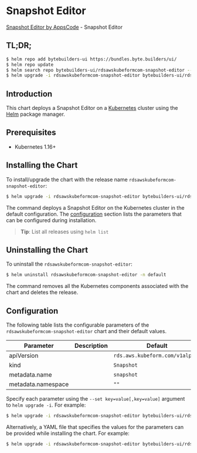 # Snapshot Editor

[Snapshot Editor by AppsCode](https://byte.builders) - Snapshot Editor

## TL;DR;

```bash
$ helm repo add bytebuilders-ui https://bundles.byte.builders/ui/
$ helm repo update
$ helm search repo bytebuilders-ui/rdsawskubeformcom-snapshot-editor --version=v0.4.17
$ helm upgrade -i rdsawskubeformcom-snapshot-editor bytebuilders-ui/rdsawskubeformcom-snapshot-editor -n default --create-namespace --version=v0.4.17
```

## Introduction

This chart deploys a Snapshot Editor on a [Kubernetes](http://kubernetes.io) cluster using the [Helm](https://helm.sh) package manager.

## Prerequisites

- Kubernetes 1.16+

## Installing the Chart

To install/upgrade the chart with the release name `rdsawskubeformcom-snapshot-editor`:

```bash
$ helm upgrade -i rdsawskubeformcom-snapshot-editor bytebuilders-ui/rdsawskubeformcom-snapshot-editor -n default --create-namespace --version=v0.4.17
```

The command deploys a Snapshot Editor on the Kubernetes cluster in the default configuration. The [configuration](#configuration) section lists the parameters that can be configured during installation.

> **Tip**: List all releases using `helm list`

## Uninstalling the Chart

To uninstall the `rdsawskubeformcom-snapshot-editor`:

```bash
$ helm uninstall rdsawskubeformcom-snapshot-editor -n default
```

The command removes all the Kubernetes components associated with the chart and deletes the release.

## Configuration

The following table lists the configurable parameters of the `rdsawskubeformcom-snapshot-editor` chart and their default values.

|     Parameter      | Description |                  Default                   |
|--------------------|-------------|--------------------------------------------|
| apiVersion         |             | <code>rds.aws.kubeform.com/v1alpha1</code> |
| kind               |             | <code>Snapshot</code>                      |
| metadata.name      |             | <code>snapshot</code>                      |
| metadata.namespace |             | <code>""</code>                            |


Specify each parameter using the `--set key=value[,key=value]` argument to `helm upgrade -i`. For example:

```bash
$ helm upgrade -i rdsawskubeformcom-snapshot-editor bytebuilders-ui/rdsawskubeformcom-snapshot-editor -n default --create-namespace --version=v0.4.17 --set apiVersion=rds.aws.kubeform.com/v1alpha1
```

Alternatively, a YAML file that specifies the values for the parameters can be provided while
installing the chart. For example:

```bash
$ helm upgrade -i rdsawskubeformcom-snapshot-editor bytebuilders-ui/rdsawskubeformcom-snapshot-editor -n default --create-namespace --version=v0.4.17 --values values.yaml
```
